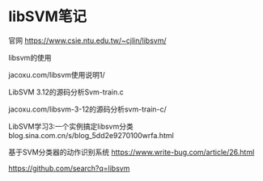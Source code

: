 # libSVM笔记

官网
https://www.csie.ntu.edu.tw/~cjlin/libsvm/



libsvm的使用



jacoxu.com/libsvm使用说明1/





LibSVM 3.12的源码分析Svm-train.c

jacoxu.com/libsvm-3-12的源码分析svm-train-c/


LibSVM学习3:一个实例搞定libsvm分类
blog.sina.com.cn/s/blog_5dd2e9270100wrfa.html








基于SVM分类器的动作识别系统
https://www.write-bug.com/article/26.html

https://github.com/search?q=libsvm

